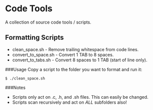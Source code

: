 Code Tools
==========

A collection of source code tools / scripts.


Formatting Scripts
------------------
* clean_space.sh      - Remove trailing whitespace from code lines.
* convert_to_space.sh - Convert 1 TAB to 8 spaces.
* convert_to_tabs.sh  - Convert 8 spaces to 1 TAB (start of line only).

###Usage
Copy a script to the folder you want to format and run it:

	$ ./clean_space.sh

###Notes
* Scripts only act on .c, .h, and .sh files. This can easily be changed.
* Scripts scan recursively and act on *ALL* subfolders also!
